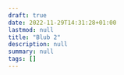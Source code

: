 ```yaml
---
draft: true
date: 2022-11-29T14:31:28+01:00
lastmod: null
title: "Blub 2"
description: null
summary: null
tags: []
---
```

